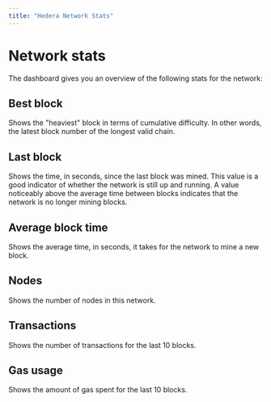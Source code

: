 ```yaml
---
title: "Hedera Network Stats"
---
```


# Network stats

The dashboard gives you an overview of the following stats for the network:

## Best block

Shows the "heaviest" block in terms of cumulative difficulty. In other words, the latest block number of the longest valid chain.

## Last block

Shows the time, in seconds, since the last block was mined. This value is a good indicator of whether the network is still up and running. A value noticeably above the average time between blocks indicates that the network is no longer mining blocks.

## Average block time

Shows the average time, in seconds, it takes for the network to mine a new block.

## Nodes

Shows the number of nodes in this network.

## Transactions

Shows the number of transactions for the last 10 blocks.

## Gas usage

Shows the amount of gas spent for the last 10 blocks.
